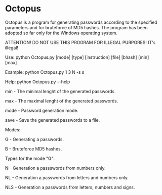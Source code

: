 # Octopus
Octopus is a program for generating passwords according to the specified parameters and for bruteforce of MD5 hashes. The program has been adopted so far only for the Windows operating system.

ATTENTION! DO NOT USE THIS PROGRAM FOR ILLEGAL PURPORES! IT's illegal!

Use: python Octopus.py [mode] [type] [instruction] [file] [bhash] [min] [max]

Example: python Octopus.py 1 3 N -s s

Help: python Octopus.py --help

min - The minimal lenght of the generated passwords.

max - The maximal lenght of the generated passwords.

mode - Password generation mode.

save - Save the generated passwords to a file.

Modes:

G - Generating a passwords.

B - Bruteforce MD5 hashes.

Types for the mode "G":

N - Generation a passswords from numbers only.

NL - Generation a passwords from letters and numbers only.

NLS - Generation a passwords from letters, numbers and signs.
